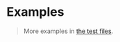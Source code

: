 # Examples

> More examples in [the test files](https://github.com/aureooms/js-fibonacci/tree/master/test/src).
